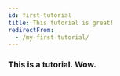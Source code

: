 ```yaml
---
id: first-tutorial
title: This tutorial is great!
redirectFrom:
  - /my-first-tutorial/
---
```


### This is a tutorial. Wow.
